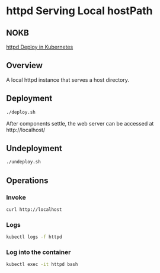 # httpd Serving Local hostPath

## NOKB

[httpd Deploy in Kubernetes](https://kb.novaordis.com/index.php/Httpd_Deploy_in_Kubernetes#Overview)

## Overview

A local httpd instance that serves a host directory.

## Deployment

```bash
./deploy.sh
```
After components settle, the web server can be accessed at http://localhost/

## Undeployment

```bash
./undeploy.sh
```

## Operations

### Invoke

```bash
curl http://localhost
```

### Logs

```bash
kubectl logs -f httpd
```

### Log into the container
 
```bash
kubectl exec -it httpd bash
```
